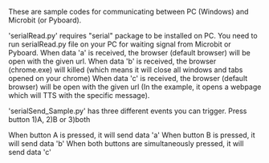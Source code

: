 These are sample codes for communicating between PC (Windows) and Microbit (or Pyboard).

'serialRead.py' requires "serial" package to be installed on PC.
You need to run serialRead.py file on your PC for waiting signal from Microbit or Pyboard.
When data 'a' is received, the browser (default browser) will be open with the given url.
When data 'b' is received, the browser (chrome.exe) will killed (which means it will close all windows and tabs opened on your chrome)
When data 'c' is received, the browser (default browser) will be open with the given url (In the example, it opens a webpage which will TTS with the specific message).

'serialSend_Sample.py' has three different events you can trigger. 
Press button 1)A, 2)B or 3)both

When button A is pressed, it will send data 'a' 
When button B is pressed, it will send data 'b'
When both buttons are simultaneously pressed, it will send data 'c' 


